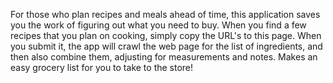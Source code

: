 For those who plan recipes and meals ahead of time, this application saves you the work of figuring out what you need to buy. When you find a few recipes that you plan on cooking, simply copy the URL's to this page. When you submit it, the app will crawl the web page for the list of ingredients, and then also combine them, adjusting for measurements and notes. Makes an easy grocery list for you to take to the store!
